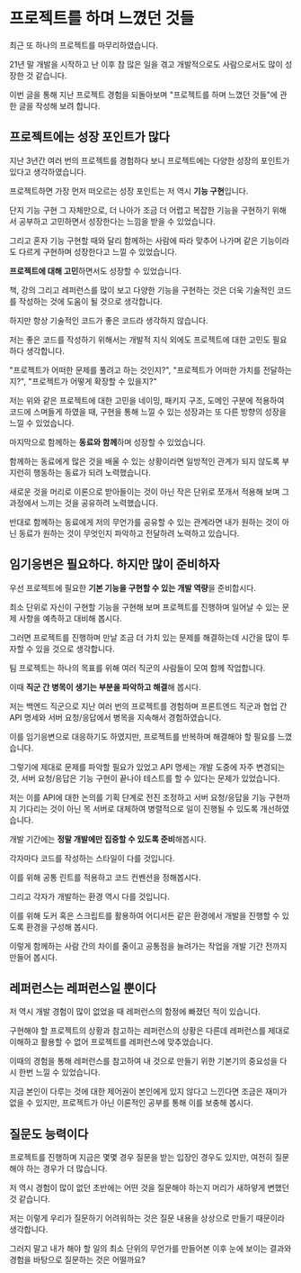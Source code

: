 # 프로젝트를 하며 느꼈던 것들



최근 또 하나의 프로젝트를 마무리하였습니다.

21년 말 개발을 시작하고 난 이후 참 많은 일을 겪고 개발적으로도 사람으로서도 많이 성장한 것 같습니다.

이번 글을 통해 지난 프로젝트 경험을 되돌아보며 "프로젝트를 하며 느꼈던 것들"에 관한 글을 작성해 보려 합니다.



## 프로젝트에는 성장 포인트가 많다

지난 3년간 여러 번의 프로젝트를 경험하다 보니 프로젝트에는 다양한 성장의 포인트가 있다고 생각하였습니다.

프로젝트하면 가장 먼저 떠오르는 성장 포인트는 저 역시 **기능 구현**입니다.

단지 기능 구현 그 자체만으로, 더 나아가 조금 더 어렵고 복잡한 기능을 구현하기 위해서 공부하고 고민하면서 성장한다는 느낌을 받을 수 있었습니다.

그리고 혼자 기능 구현할 때와 달리 함께하는 사람에 따라 맞추어 나가며 같은 기능이라도 다르게 구현하며 성장한다고 느낄 수 있었습니다.



**프로젝트에 대해 고민**하면서도 성장할 수 있었습니다.

책, 강의 그리고 레퍼런스를 많이 보고 다양한 기능을 구현하는 것은 더욱 기술적인 코드를 작성하는 것에 도움이 될 것으로 생각합니다.

하지만 항상 기술적인 코드가 좋은 코드라 생각하지 않습니다.

저는 좋은 코드를 작성하기 위해서는 개발적 지식 외에도 프로젝트에 대한 고민도 필요하다 생각합니다.

"프로젝트가 어떠한 문제를 풀려고 하는 것인지?", "프로젝트가 어떠한 가치를 전달하는지?", "프로젝트가 어떻게 확장할 수 있을지?"

저는 위와 같은 프로젝트에 대한 고민을 네이밍, 패키지 구조, 도메인 구분에 적용하여 코드에 스며들게 하였을 때, 구현을 통해 느낄 수 있는 성장과는 또 다른 방향의 성장을 느낄 수 있었습니다.



마지막으로 함께하는 **동료와 함께**하며 성장할 수 있었습니다.

함께하는 동료에게 많은 것을 배울 수 있는 상황이라면 일방적인 관계가 되지 않도록 부지런히 행동하는 동료가 되려 노력했습니다.

새로운 것을 머리로 이론으로 받아들이는 것이 아닌 작은 단위로 쪼개서 적용해 보며 그 과정에서 느끼는 것을 공유하려 노력했습니다.

반대로 함께하는 동료에게 저의 무언가를 공유할 수 있는 관계라면 내가 원하는 것이 아닌 동료가 원하는 것이 무엇인지 파악하고 전달하려 노력하고 있습니다.



## 임기응변은 필요하다. 하지만 많이 준비하자

우선 프로젝트에 필요한 **기본 기능을 구현할 수 있는 개발 역량**을 준비합시다.

최소 단위로 자신이 구현할 기능을 구현해 보며 프로젝트를 진행하며 일어날 수 있는 문제 사항을 예측하고 대비해 봅시다.

그러면 프로젝트를 진행하며 만날 조금 더 가치 있는 문제를 해결하는데 시간을 많이 투자할 수 있을 것으로 생각합니다.



팀 프로젝트는 하나의 목표를 위해 여러 직군의 사람들이 모여 함께 작업합니다.

이때 **직군 간 병목이 생기는 부분을 파악하고 해결**해 봅시다.

저는 백엔드 직군으로 지난 여러 번의 프로젝트를 경험하며 프론트엔드 직군과 협업 간 API 명세와 서버 요청/응답에서 병목을 지속해서 경험하였습니다.

이를 임기응변으로 대응하기도 하였지만, 프로젝트를 반복하며 해결해야 할 필요를 느꼈습니다.

그렇기에 제대로 문제를 파악할 필요가 있었고 API 명세는 개발 도중에 자주 변경되는 것, 서버 요청/응답은 기능 구현이 끝나야 테스트를 할 수 있다는 문제가 있었습니다.

저는 이를 API에 대한 논의를 기획 단계로 전진 조정하고 서버 요청/응답을 기능 구현까지 기다리는 것이 아닌 목 서버로 대체하여 병렬적으로 일이 진행될 수 있도록 개선하였습니다.



개발 기간에는 **정말 개발에만 집중할 수 있도록 준비**해봅시다.

각자마다 코드를 작성하는 스타일이 다를 것입니다.

이를 위해 공통 린트를 적용하고 코드 컨벤션을 정해봅시다.

그리고 각자가 개발하는 환경 역시 다를 것입니다.

이를 위해 도커 혹은 스크립트를 활용하여 어디서든 같은 환경에서 개발을 진행할 수 있도록 환경을 구성해 봅시다.

이렇게 함께하는 사람 간의 차이를 줄이고 공통점을 늘려가는 작업을 개발 기간 전까지 만들어 봅시다.



## 레퍼런스는 레퍼런스일 뿐이다

저 역시 개발 경험이 많이 없었을 때 레퍼런스의 함정에 빠졌던 적이 있습니다.

구현해야 할 프로젝트의 상황과 참고하는 레퍼런스의 상황은 다른데 레퍼런스를 제대로 이해하고 활용할 수 없어 프로젝트를 레퍼런스에 맞추었습니다.

이때의 경험을 통해 레퍼런스를 참고하여 내 것으로 만들기 위한 기본기의 중요성을 다시 한번 느낄 수 있었습니다.

지금 본인이 다루는 것에 대한 제어권이 본인에게 있지 않다고 느낀다면 조금은 재미가 없을 수 있지만, 프로젝트가 아닌 이론적인 공부를 통해 이를 보충해 봅시다.



## 질문도 능력이다

프로젝트를 진행하며 지금은 몇몇 경우 질문을 받는 입장인 경우도 있지만, 여전히 질문해야 하는 경우가 더 많습니다.

저 역시 경험이 많이 없던 초반에는 어떤 것을 질문해야 하는지 머리가 새하얗게 변했던 것 같습니다.

저는 이렇게 우리가 질문하기 어려워하는 것은 질문 내용을 상상으로 만들기 때문이라 생각합니다.

그러지 말고 내가 해야 할 일의 최소 단위의 무언가를 만들어본 이후 눈에 보이는 결과와 경험을 바탕으로 질문하는 것은 어떨까요?
